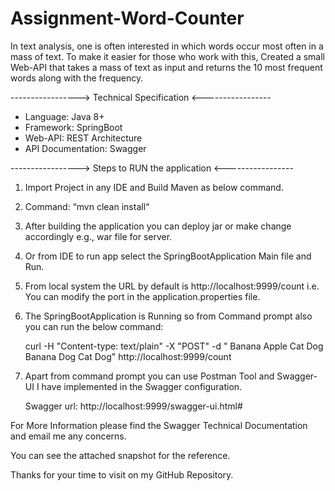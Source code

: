 # Assignment-Word-Counter

In text analysis, one is often interested in which words occur most
often in a mass of text. To make it easier for those who work with
this, Created a small Web-API that takes a mass of
text as input and returns the 10 most frequent words along with
the frequency.



-----------------> Technical Specification <----------------- 

- Language: Java 8+
- Framework: SpringBoot 
- Web-API: REST Architecture
- API Documentation: Swagger



-----------------> Steps to RUN the application <----------------- 

1. Import Project in any IDE and Build Maven as below command.

2. Command:  “mvn clean install“

3. After building the application you can deploy jar or make change accordingly e.g., war file for server.

4. Or from IDE to run app select the SpringBootApplication Main file and Run.

5. From local system the URL by default is http://localhost:9999/count
   i.e. You can modify the port in the application.properties file.

6. The SpringBootApplication is Running so from Command prompt also you can run the below command:

   curl -H "Content-type: text/plain" -X "POST" -d " Banana Apple Cat Dog Banana Dog Cat Dog" http://localhost:9999/count

7. Apart from command prompt you can use Postman Tool and Swagger-UI I have implemented in the Swagger configuration.

   Swagger url: http://localhost:9999/swagger-ui.html#

For More Information please find the Swagger Technical Documentation and email me any concerns.

You can see the attached snapshot for the reference.

Thanks for your time to visit on my GitHub Repository.
